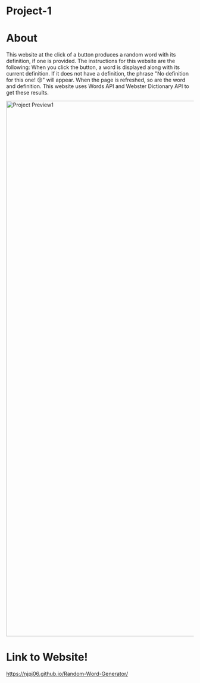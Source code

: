 # Project-1

# About
This website at the click of a button produces a random word with its definition, if one is provided. The instructions for this website are the following: When you click the button, a word is displayed along with its current definition. If it does not have a definition, the phrase "No definition for this one! 😔" will appear. When the page is refreshed, so are the word and definition. This website uses Words API and Webster Dictionary API to get these results.

<img width="1440" alt="Project Preview1" src="https://user-images.githubusercontent.com/108623643/187562175-572a1eec-6d34-4202-b374-2ec8d49a0a5c.png">

# Link to Website!
https://njpj06.github.io/Random-Word-Generator/

